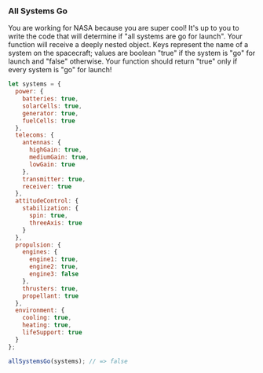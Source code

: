 ### All Systems Go

You are working for NASA because you are super cool! It's up to you to write the
code that will determine if "all systems are go for launch". Your function will
receive a deeply nested object. Keys represent the name of a system on the
spacecraft; values are boolean "true" if the system is "go" for launch and
"false" otherwise. Your function should return "true" only if every system is
"go" for launch!

```javascript
let systems = {
  power: {
    batteries: true,
    solarCells: true,
    generator: true,
    fuelCells: true
  },
  telecoms: {
    antennas: {
      highGain: true,
      mediumGain: true,
      lowGain: true
    },
    transmitter: true,
    receiver: true
  },
  attitudeControl: {
    stabilization: {
      spin: true,
      threeAxis: true
    }
  },
  propulsion: {
    engines: {
      engine1: true,
      engine2: true,
      engine3: false
    },
    thrusters: true,
    propellant: true
  },
  environment: {
    cooling: true,
    heating: true,
    lifeSupport: true
  }
};

allSystemsGo(systems); // => false
```
